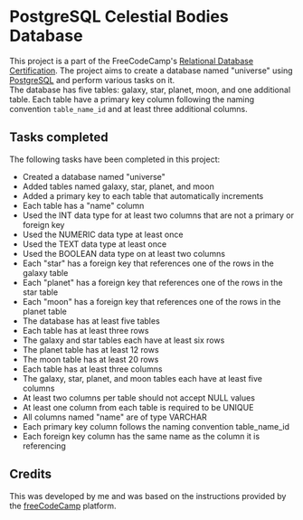# PostgreSQL Celestial Bodies Database

This project is a part of the FreeCodeCamp's [Relational Database Certification](https://www.freecodecamp.org/learn/relational-database). The project aims to create a database named "universe" using [PostgreSQL](https://www.postgresql.org/) and perform various tasks on it.
<br />
The database has five tables: galaxy, star, planet, moon, and one additional table. Each table have a primary key column following the naming convention `table_name_id` and at least three additional columns. 

## Tasks completed

The following tasks have been completed in this project:

- Created a database named "universe"
- Added tables named galaxy, star, planet, and moon
- Added a primary key to each table that automatically increments
- Each table has a "name" column
- Used the INT data type for at least two columns that are not a primary or foreign key
- Used the NUMERIC data type at least once
- Used the TEXT data type at least once
- Used the BOOLEAN data type on at least two columns
- Each "star" has a foreign key that references one of the rows in the galaxy table
- Each "planet" has a foreign key that references one of the rows in the star table
- Each "moon" has a foreign key that references one of the rows in the planet table
- The database has at least five tables
- Each table has at least three rows
- The galaxy and star tables each have at least six rows
- The planet table has at least 12 rows
- The moon table has at least 20 rows
- Each table has at least three columns
- The galaxy, star, planet, and moon tables each have at least five columns
- At least two columns per table should not accept NULL values
- At least one column from each table is required to be UNIQUE
- All columns named "name" are of type VARCHAR
- Each primary key column follows the naming convention table_name_id
- Each foreign key column has the same name as the column it is referencing

## Credits
This was developed by me and was based on the instructions provided by the [freeCodeCamp](https://www.freecodecamp.org) platform.
